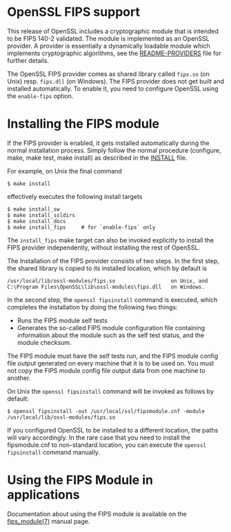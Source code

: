 OpenSSL FIPS support
====================

This release of OpenSSL includes a cryptographic module that is intended to be
FIPS 140-2 validated. The module is implemented as an OpenSSL provider.
A provider is essentially a dynamically loadable module which implements
cryptographic algorithms, see the [README-PROVIDERS](README-PROVIDERS.md) file
for further details.

The OpenSSL FIPS provider comes as shared library called `fips.so` (on Unix)
resp. `fips.dll` (on Windows). The FIPS provider does not get built and
installed automatically. To enable it, you need to configure OpenSSL using
the `enable-fips` option.

Installing the FIPS module
==========================

If the FIPS provider is enabled, it gets installed automatically during the
normal installation process. Simply follow the normal procedure (configure,
make, make test, make install) as described in the [INSTALL](INSTALL.md) file.

For example, on Unix the final command

    $ make install

effectively executes the following install targets

    $ make install_sw
    $ make install_ssldirs
    $ make install_docs
    $ make install_fips     # for `enable-fips` only

The `install_fips` make target can also be invoked explicitly to install
the FIPS provider independently, without installing the rest of OpenSSL.

The Installation of the FIPS provider consists of two steps. In the first step,
the shared library is copied to its installed location, which by default is

    /usr/local/lib/ossl-modules/fips.so                  on Unix, and
    C:\Program Files\OpenSSL\lib\ossl-modules\fips.dll   on Windows.

In the second step, the `openssl fipsinstall` command is executed, which completes
the installation by doing the following two things:

- Runs the FIPS module self tests
- Generates the so-called FIPS module configuration file containing information
  about the module such as the self test status, and the module checksum.

The FIPS module must have the self tests run, and the FIPS module config file
output generated on every machine that it is to be used on. You must not copy
the FIPS module config file output data from one machine to another.

On Unix the `openssl fipsinstall` command will be invoked as follows by default:

    $ openssl fipsinstall -out /usr/local/ssl/fipsmodule.cnf -module /usr/local/lib/ossl-modules/fips.so

If you configured OpenSSL to be installed to a different location, the paths will
vary accordingly. In the rare case that you need to install the fipsmodule.cnf
to non-standard location, you can execute the `openssl fipsinstall` command manually.

Using the FIPS Module in applications
=====================================

Documentation about using the FIPS module is available on the [fips_module(7)]
manual page.

 [fips_module(7)]: https://www.openssl.org/docs/manmaster/man7/fips_module.html
